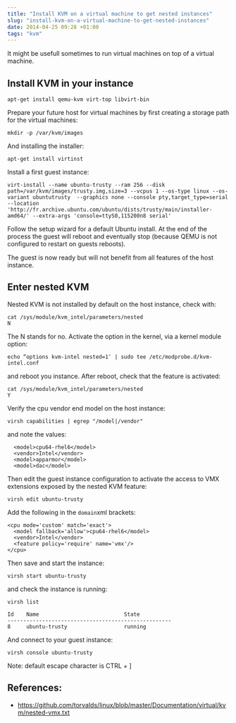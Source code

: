 ```yaml
---
title: "Install KVM on a virtual machine to get nested instances"
slug: "install-kvm-on-a-virtual-machine-to-get-nested-instances"
date: 2014-04-25 09:28 +01:00
tags: "kvm"
---
```


It might be usefull sometimes to run virtual machines on
top of a virtual machine.

## Install KVM in your instance

    apt-get install qemu-kvm virt-top libvirt-bin 

Prepare your future host for virtual machines by first creating a 
storage path for the virtual machines:

    mkdir -p /var/kvm/images

And installing the installer:

    apt-get install virtinst

Install a first guest instance:

    virt-install --name ubuntu-trusty --ram 256 --disk path=/var/kvm/images/trusty.img,size=3 --vcpus 1 --os-type linux --os-variant ubuntutrusty  --graphics none --console pty,target_type=serial --location 'http://fr.archive.ubuntu.com/ubuntu/dists/trusty/main/installer-amd64/' --extra-args 'console=ttyS0,115200n8 serial'

Follow the setup wizard for a default Ubuntu install. At the end of
the process the guest will reboot and eventually stop (because QEMU is
not configured to restart on guests reboots).

The guest is now ready but will not benefit from all features
of the host instance.


## Enter nested KVM

Nested KVM is not installed by default on the host instance, check with:

    cat /sys/module/kvm_intel/parameters/nested
    N

The N stands for no. Activate the option in the kernel, via a kernel module option:

    echo “options kvm-intel nested=1″ | sudo tee /etc/modprobe.d/kvm-intel.conf

and reboot you instance. After reboot, check that the feature is activated:

    cat /sys/module/kvm_intel/parameters/nested
    Y

Verify the cpu vendor end model on the host instance:

    virsh capabilities | egrep "/model|/vendor"

and note the values:

      <model>cpu64-rhel6</model>
      <vendor>Intel</vendor>
      <model>apparmor</model>
      <model>dac</model>

Then edit the guest instance configuration to activate the access to VMX extensions
exposed by the nested KVM feature:

    virsh edit ubuntu-trusty

Add the following in the `domain`xml brackets:

    <cpu mode='custom' match='exact'>
      <model fallback='allow'>cpu64-rhel6</model>
      <vendor>Intel</vendor>
      <feature policy='require' name='vmx'/>
    </cpu>

Then save and start the instance:

    virsh start ubuntu-trusty

and check the instance is running:

    virsh list

    Id    Name                           State
    ----------------------------------------------------
    8     ubuntu-trusty                  running

And connect to your guest instance:

    virsh console ubuntu-trusty

Note: default escape character is CTRL + ]


## References:

* https://github.com/torvalds/linux/blob/master/Documentation/virtual/kvm/nested-vmx.txt


